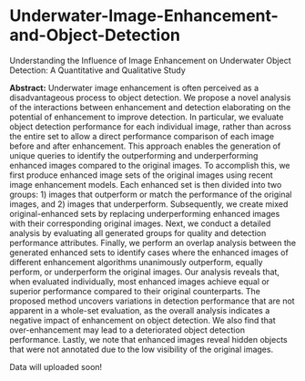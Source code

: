 # Underwater-Image-Enhancement-and-Object-Detection
Understanding the Influence of Image Enhancement on Underwater Object Detection: A Quantitative and Qualitative Study

**Abstract:** Underwater image enhancement is often perceived as a disadvantageous process to object detection. We propose a novel analysis of the interactions between enhancement and detection elaborating on the potential of enhancement to improve detection. In particular, we evaluate object detection performance for each individual image, rather than across the entire set to allow a direct performance comparison of each image before and after enhancement. This approach enables the generation of unique queries to identify the outperforming and underperforming enhanced images compared to the original images. To accomplish this, we first produce enhanced image sets of the original images using recent image enhancement models. Each enhanced set is then divided into two groups: 1) images that outperform or match the performance of the original images, and 2) images that underperform. Subsequently, we create mixed original-enhanced sets by replacing underperforming enhanced images with their corresponding original images. Next, we conduct a detailed analysis by evaluating all generated groups for quality and detection performance attributes. Finally, we perform an overlap analysis between the generated enhanced sets to identify cases where the enhanced images of different enhancement algorithms unanimously outperform, equally perform, or underperform the original images. Our analysis reveals that, when evaluated individually, most enhanced images achieve equal or superior performance compared to their original counterparts. The proposed method uncovers variations in detection performance that are not apparent in a whole-set evaluation, as the overall analysis indicates a negative impact of enhancement on object detection. We also find that over-enhancement may lead to a deteriorated object detection performance. Lastly, we note that enhanced images reveal hidden objects that were not annotated due to the low visibility of the original images.

Data will uploaded soon!
